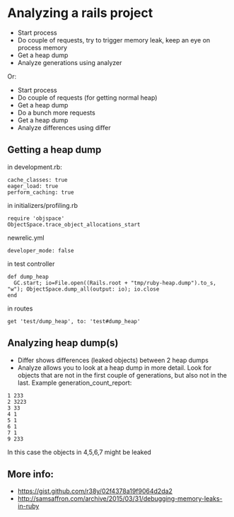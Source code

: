 # Analyzing a rails project

* Start process
* Do couple of requests, try to trigger memory leak, keep an eye on process memory
* Get a heap dump
* Analyze generations using analyzer

Or:

* Start process
* Do couple of requests (for getting normal heap)
* Get a heap dump
* Do a bunch more requests
* Get a heap dump
* Analyze differences using differ

## Getting a heap dump

in development.rb:

    cache_classes: true
    eager_load: true
    perform_caching: true

in initializers/profiling.rb

    require 'objspace'
    ObjectSpace.trace_object_allocations_start

newrelic.yml

    developer_mode: false

in test controller

    def dump_heap
      GC.start; io=File.open((Rails.root + "tmp/ruby-heap.dump").to_s, "w"); ObjectSpace.dump_all(output: io); io.close
    end

in routes

    get 'test/dump_heap', to: 'test#dump_heap'

## Analyzing heap dump(s)

* Differ shows differences (leaked objects) between 2 heap dumps
* Analyze allows you to look at a heap dump in more detail. Look for objects that are not in the first couple of generations, but also not in the last. Example generation_count_report: 

````
1 233
2 3223
3 33
4 1
5 1
6 1
7 1
9 233
````

In this case the objects in 4,5,6,7 might be leaked

## More info:
* https://gist.github.com/r38y/02f4378a19f9064d2da2
* http://samsaffron.com/archive/2015/03/31/debugging-memory-leaks-in-ruby
